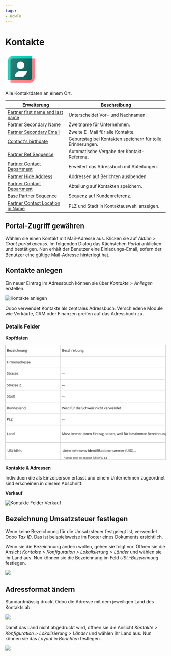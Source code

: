 ```yaml
---
tags:
- HowTo
---
```

# Kontakte
![icons_odoo_contacts](assets/icons_odoo_contacts.png)

Alle Kontaktdaten an einem Ort.

| Erweiterung                                                             | Beschreibung                                               |
| ----------------------------------------------------------------------- | ---------------------------------------------------------- |
| [Partner first name and last name](Partner-first-name-and-last-name.md) | Unterscheidet Vor- und Nachnamen.                          |
| [Partner Secondary Name](Partner-Secondary-Name.md)                     | Zweitname für Unternehmen.                                 |
| [Partner Secondary Email](Partner-Secondary-Email.md)                   | Zweite E-Mail für alle Kontakte.                           |
| [Contact's birthdate](Contact-Birthdate.md)                             | Geburtstag bei Kontakten speichern für tolle Erinnerungen. |
| [Partner Ref Sequence](Partner-Ref-Sequence.md)                         | Automatische Vergabe der Kontakt-Referenz.                 |
| [Partner Contact Department](OCA-Partner-Contact-Department.md)         | Erweitert das Adressbuch mit Abteilungen.                  |
| [Partner Hide Address](Partner-Hide-Address.md)                         | Addressen auf Berichten auslbenden.                        |
| [Partner Contact Department](Partner-Contact-Department-Note.md)        | Abteilung auf Kontakten speichern.                         |
| [Base Partner Sequence](Base-Partner-Sequence.md)                       | Sequenz auf Kundenreferenz.                                |
| [Partner Contact Location in Name](Partner-Contact-Location-in-Name.md) | PLZ und Stadt in Kontaktauswahl anzeigen.                  |

## Portal-Zugriff gewähren

Wählen sie einen Kontakt mit Mail-Adresse aus. Klicken sie auf *Aktion > Grant portal access*. Im folgenden Dialog das Kächstchen *Portal* anklicken und bestätigen. Nun erhält der Benutzer eine Einladungs-Email, sofern der Benutzer eine gültige Mail-Adresse hinterlegt hat.

## Kontakte anlegen

Ein neuer Eintrag im Adressbuch können sie über *Kontakte > Anliegen* erstellen.

![Kontakte anlegen](assets/Kontakte%20anlegen.png)

Odoo verwendet Kontakte als zentrales Adressbuch. Verschiedene Module wie Verkäufe, CRM oder Finanzen greifen auf das Adressbuch zu.

### Details Felder

**Kopfdaten**

![Kontakte Felder Kopfdaten](assets/Kontakte%20Felder%20Kopfdaten.svg)

**Kontakte & Adressen**

Individuen die als Einzelperson erfasst und einem Unternehmen zugeordnet sind erscheinen in diesem Abschnitt.

**Verkauf**

![Kontakte Felder Verkauf](assets/Kontakte%20Felder%20Verkauf.svg)

## Bezeichnung Umsatzsteuer festlegen

Wenn keine Bezeichnung für die Umsatzsteuer festgelegt ist, verwendet Odoo *Tax ID*. Das ist beispielsweise im Footer eines Dokuments ersichtlich.

Wenn sie die Bezeichnung ändern wollen, gehen sie folgt vor. Öffnen sie die Ansicht *Kontakte > Konfiguration > Lokalisierung > Länder* und wählen sie ihr Land aus. Nun können sie die Bezeichnung im Feld *USt.-Bezeichnung* festlegen.

![](assets/Kontakte%20Bezeichnung%20Umsatzsteuer.png)

## Adressformat ändern

Standardmässig druckt Odoo die Adresse mit dem jeweiligen Land des Kontakts ab.

![](assets/Einstellungen%20Adressformat.png)

Damit das Land nicht abgedruckt wird, öffnen sie die Ansicht *Kontakte > Konfiguration > Lokalisierung > Länder* und wählen ihr Land aus. Nun können sie das *Layout in Berichten* festlegen.

![](assets/Kontakte%20Layout%20in%20Berichten.png)
